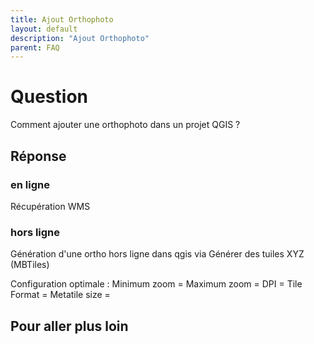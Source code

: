 ```yaml
---
title: Ajout Orthophoto
layout: default
description: "Ajout Orthophoto"
parent: FAQ
---
```


# Question 
Comment ajouter une orthophoto dans un projet QGIS ?

## Réponse

### en ligne

Récupération WMS

### hors ligne

Génération d'une ortho hors ligne dans qgis via
Générer des tuiles XYZ (MBTiles)

Configuration optimale :
Minimum zoom =
Maximum zoom =
DPI =
Tile Format =
Metatile size =



## Pour aller plus loin

